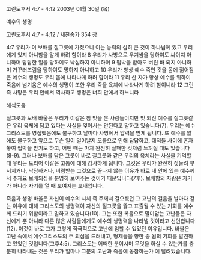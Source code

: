 고린도후서 4:7 - 4:12 
2003년 01월 30일 (목)

예수의 생명



고린도후서 4:7 - 4:12 / 새찬송가 354 장


4:7 우리가 이 보배를 질그릇에 가졌으니 이는 능력의 심히 큰 것이 하나님께 있고 우리에게 있지 아니함을 알게 하려 함이라 
8 우리가 사방으로 우겨쌈을 당하여도 싸이지 아니하며 답답한 일을 당하여도 낙심하지 아니하며 
9 핍박을 받아도 버린 바 되지 아니하며 거꾸러뜨림을 당하여도 망하지 아니하고 
10 우리가 항상 예수 죽인 것을 몸에 짊어짐은 예수의 생명도 우리 몸에 나타나게 하려 함이라 
11 우리 산 자가 항상 예수를 위하여 죽음에 넘기움은 예수의 생명이 또한 우리 죽을 육체에 나타나게 하려 함이니라 
12 그런즉 사망은 우리 안에서 역사하고 생명은 너희 안에서 하느니라

해석도움





질그릇과 보배 
바울은 우리가 이같은 참 빛을 본 사람들이지만 빛 되신 예수를 질그릇같은 우리 육체에 담고 있다는 사실을 잊어서는 안된다고 말하고 있습니다(7). 우리는 예수 그리스도를 영접했음에도 불구하고 날마다 사방에서 압력을 받게 됩니다. 또 예수를 앎에도 불구하고 앞으로 무슨 일이 일어날지 모름으로 인해 답답하고, 대적들 사이에 혼자 놓여 핍박을 받기도 하고, 어떤 때는 마치 완전히 실패한 것처럼 느껴질 때도 있습니다(8-9). 그러나 보배를 담은 그릇이 바로 질그릇과 같은 우리의 육체라는 사실을 기억할 때 우리는 도리어 이같은 고통에 대해 감사하게 됩니다. 그것은 우리가 완전히 짖눌려 부서지거나, 낙담하거나, 버림받는 그것으로 끝나지 않는 이유가 바로 내 안에 있는 예수께서 주재요 보배되심을 분명히 보여주는 것이기 때문입니다(7후). 보배함의 자랑은 자기가 아니라 자기를 열 때 보여지는 보배입니다. 



죽음과 생명 
바울은 자신이 예수의 시체 즉 주께서 걸으셨던 그 고난의 걸음을 날마다 걷는 이유에 대해 그리스도의 생명력이 자신의 질그릇을 뚫고 표출될 수 있는 기회를 예수께 드리기 위함이라고 말하고 있습니다(10). 그는 또한 복음으로 말미암는 고난들은 자신에게 뿐 아니라 다른 많은 사람들에게도 예수의 생명력을 나타낼 것이라고 선언합니다(12). 이것이 바로 그가 그렇게 적극적으로 고난에 임할 수 있었던 이유입니다. 바울은 고난 속에서 예수그리스도의 주 되심을 드러내고, 형제들을 향한 종 됨의 기회를 발견하고 있었던 것입니다(고후4:5). 그리스도는 어떠한 분이시며 무엇을 하실 수 있는가를 충분히 나타내는 것은 우리가 얼마나 그분의 고난과 죽음에 동참하는가 에 달려있습니다.